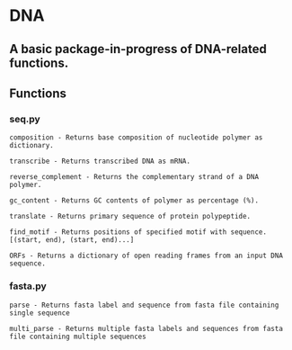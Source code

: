 # DNA

## A basic package-in-progress of DNA-related functions.

## Functions

### seq.py
    composition - Returns base composition of nucleotide polymer as dictionary.

    transcribe - Returns transcribed DNA as mRNA.

    reverse_complement - Returns the complementary strand of a DNA polymer.

    gc_content - Returns GC contents of polymer as percentage (%).

    translate - Returns primary sequence of protein polypeptide.

    find_motif - Returns positions of specified motif with sequence. [(start, end), (start, end)...]

    ORFs - Returns a dictionary of open reading frames from an input DNA sequence. 

### fasta.py
    parse - Returns fasta label and sequence from fasta file containing single sequence

    multi_parse - Returns multiple fasta labels and sequences from fasta file containing multiple sequences

